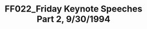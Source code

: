 ---
layout: manifest
title: FF022_Friday Keynote Speeches Part 2, 9/30/1994
manifest_name: ff022_friday-keynote-speeches-part-2-9-30-1994

---
